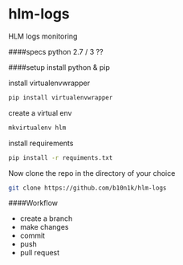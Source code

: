 # hlm-logs
HLM logs monitoring

####specs
python 2.7 / 3 ??

####setup
install python & pip

install virtualenvwrapper
```bash
pip install virtualenvwrapper
```
create a virtual env
```bash
mkvirtualenv hlm
```
install requirements
```bash
pip install -r requiments.txt
```
Now clone the repo in the directory of your choice
```bash
git clone https://github.com/b10n1k/hlm-logs
```

####Workflow

* create a branch
* make changes
* commit
* push
* pull request

